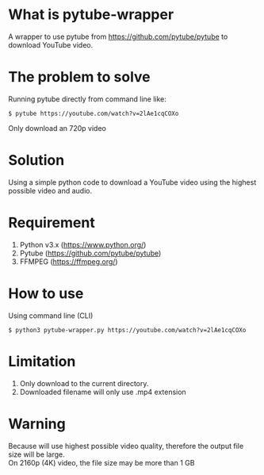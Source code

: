 # What is pytube-wrapper
A wrapper to use pytube from https://github.com/pytube/pytube to download YouTube video.


# The problem to solve
Running pytube directly from command line like:
```
$ pytube https://youtube.com/watch?v=2lAe1cqCOXo
```
Only download an 720p video

# Solution
Using a simple python code to download a YouTube video using the highest possible video and audio.

# Requirement
1. Python v3.x (https://www.python.org/)
2. Pytube (https://github.com/pytube/pytube)
3. FFMPEG (https://ffmpeg.org/)

# How to use
Using command line (CLI)
```
$ python3 pytube-wrapper.py https://youtube.com/watch?v=2lAe1cqCOXo
```

# Limitation
1. Only download to the current directory.
2. Downloaded filename will only use .mp4 extension

# Warning
Because will use highest possible video quality, therefore the output file size will be large.  
On 2160p (4K) video, the file size may be more than 1 GB
